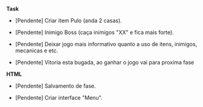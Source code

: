 **Task**

- [Pendente] Criar item Pulo (anda 2 casas).

- [Pendente] Inimigo Boss (caça inimigos "XX" e fica mais forte).

- [Pendente] Deixar jogo mais informativo quanto a uso de itens, inimigos, mecanicas e etc.

- [Pendente] Vitoria esta bugada, ao ganhar o jogo vai para proxima fase

**HTML**
- [Pendente] Salvamento de fase.

- [Pendente] Criar interface "Menu".